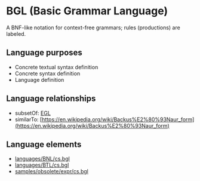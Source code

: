 # BGL (Basic Grammar Language)
A BNF-like notation for context-free grammars; rules (productions) are labeled.
## Language purposes
* Concrete textual syntax definition
* Concrete syntax definition
* Language definition

## Language relationships
* subsetOf: [EGL](egl.html)
* similarTo: [https://en.wikipedia.org/wiki/Backus%E2%80%93Naur_form](https://en.wikipedia.org/wiki/Backus%E2%80%93Naur_form)

## Language elements
* [languages/BNL/cs.bgl](https://github.com/softlang/yas/blob/master/languages/BNL/cs.bgl)
* [languages/BTL/cs.bgl](https://github.com/softlang/yas/blob/master/languages/BTL/cs.bgl)
* [samples/obsolete/expr/cs.bgl](https://github.com/softlang/yas/blob/master/samples/obsolete/expr/cs.bgl)
